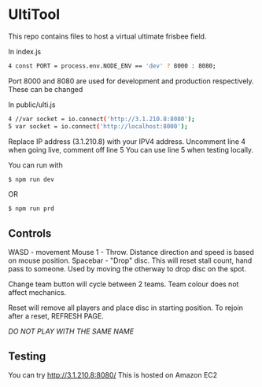 # UltiTool

This repo contains files to host a virtual ultimate frisbee field.

In index.js
```sh
4 const PORT = process.env.NODE_ENV == 'dev' ? 8000 : 8080;
```
Port 8000 and 8080 are used for development and production respectively. These can be changed

In  public/ulti.js
```sh
4 //var socket = io.connect('http://3.1.210.8:8080');
5 var socket = io.connect('http://localhost:8000');
```
Replace IP address (3.1.210.8) with your IPV4 address.
Uncomment line 4 when going live, comment off line 5
You can use line 5 when testing locally.

You can run with
```sh
$ npm run dev
```
OR
```sh
$ npm run prd
```

## Controls
WASD - movement
Mouse 1 - Throw. Distance direction and speed is based on mouse position.
Spacebar - "Drop" disc. This will reset stall count, hand pass to someone. Used by moving the otherway to drop disc on the spot.

Change team button will cycle between 2 teams. Team colour does not affect mechanics.

Reset will remove all players and place disc in starting position. To rejoin after a reset, REFRESH PAGE.

*DO NOT PLAY WITH THE SAME NAME*

## Testing

You can try http://3.1.210.8:8080/
This is hosted on Amazon EC2